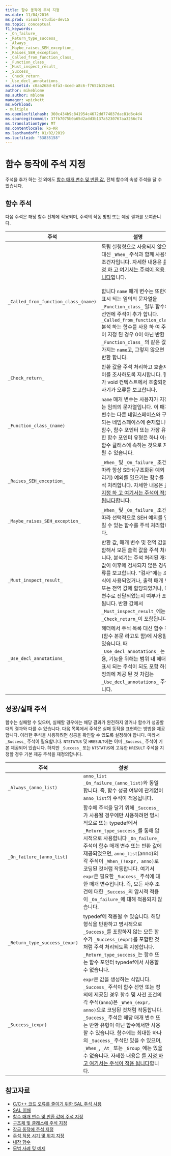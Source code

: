 ```yaml
---
title: 함수 동작에 주석 지정
ms.date: 11/04/2016
ms.prod: visual-studio-dev15
ms.topic: conceptual
f1_keywords:
- _On_failure_
- _Return_type_success_
- _Always_
- _Maybe_raises_SEH_exception_
- _Raises_SEH_exception_
- _Called_from_function_class_
- _Function_class_
- _Must_inspect_result_
- _Success_
- _Check_return_
- _Use_decl_annotations_
ms.assetid: c0aa268d-6fa3-4ced-a8c6-f7652b152e61
author: mikeblome
ms.author: mblome
manager: wpickett
ms.workload:
- multiple
ms.openlocfilehash: 360c434b9c841954c4672dd774037dac81d6c4d4
ms.sourcegitcommit: 37fb7075b0a65d2add3b137a5230767aa3266c74
ms.translationtype: MT
ms.contentlocale: ko-KR
ms.lasthandoff: 01/02/2019
ms.locfileid: "53835158"
---
```

# <a name="annotating-function-behavior"></a>함수 동작에 주석 지정
주석을 추가 하는 것 외에도 [함수 매개 변수 및 반환 값](../code-quality/annotating-function-parameters-and-return-values.md), 전체 함수의 속성 주석을 달 수 있습니다.

## <a name="function-annotations"></a>함수 주석
 다음 주석은 해당 함수 전체에 적용되며, 주석의 작동 방법 또는 예상 결과를 보여줍니다.

|주석|설명|
|----------------|-----------------|
|`_Called_from_function_class_(name)`|독립 실행형으로 사용되지 않으며, 대신 `_When_` 주석과 함께 사용되는 조건자입니다. 자세한 내용은 [를 지정 하 고 여기서는 주석이 적용 됩니다](../code-quality/specifying-when-and-where-an-annotation-applies.md)합니다.<br /><br /> 합니다 `name` 매개 변수는 또한에 표시 되는 임의의 문자열을 `_Function_class_` 일부 함수의 선언에 주석이 추가 합니다.  `_Called_from_function_class_` 분석 하는 함수를 사용 하 여 주석이 지정 된 경우 0이 아닌 반환 `_Function_class_` 의 같은 값을 가지는 `name`고, 그렇지 않으면 0을 반환 합니다.|
|`_Check_return_`|반환 값을 주석 처리하고 호출자가 이를 조사하도록 지시합니다. 함수가 void 컨텍스트에서 호출되면 검사기가 오류를 보고합니다.|
|`_Function_class_(name)`|`name` 매개 변수는 사용자가 지정하는 임의의 문자열입니다.  이 매개 변수는 다른 네임스페이스와 구분되는 네임스페이스에 존재합니다. 함수, 함수 포인터 또는 가장 유용한 함수 포인터 유형은 하나 이상의 함수 클래스에 속하는 것으로 지정될 수 있습니다.|
|`_Raises_SEH_exception_`|`_When_` 및 `_On_failure_` 조건에 따라 항상 SEH(구조화된 예외 처리기) 예외를 일으키는 함수를 주석 처리합니다. 자세한 내용은 [를 지정 하 고 여기서는 주석이 적용 됩니다](../code-quality/specifying-when-and-where-an-annotation-applies.md)합니다.|
|`_Maybe_raises_SEH_exception_`|`_When_` 및 `_On_failure_` 조건에 따라 선택적으로 SEH 예외를 일으킬 수 있는 함수를 주석 처리합니다.|
|`_Must_inspect_result_`|반환 값, 매개 변수 및 전역 값을 포함해서 모든 출력 값을 주석 처리합니다.  분석기는 주석 처리된 개체의 값이 이후에 검사되지 않은 경우 오류를 보고합니다. "검사"에는 조건 식에 사용되었거나, 출력 매개 변수 또는 전역 값에 할당되었거나, 매개 변수로 전달되었는지 여부가 포함됩니다.  반환 값에서 `_Must_inspect_result_`에는 `_Check_return_`이 포함됩니다.|
|`_Use_decl_annotations_`|헤더에서 주석 목록 대신 함수 정의 (함수 본문 라고도 함)에 사용할 수 있습니다.  때 `_Use_decl_annotations_` 는 사용, 기능을 위해는 범위 내 헤더에 표시 되는 주석이 되도 포함 하는 정의에 제공 된 것 처럼는 `_Use_decl_annotations_` 주석입니다.|

## <a name="successfailure-annotations"></a>성공/실패 주석
 함수는 실패할 수 있으며, 실패할 경우에는 해당 결과가 완전하지 않거나 함수가 성공할 때의 결과와 다를 수 있습니다.  다음 목록에서 주석은 실패 동작을 표현하는 방법을 제공합니다.  이러한 주석을 사용하려면 성공을 확인할 수 있도록 설정해야 합니다. 따라서 `_Success_` 주석이 필요합니다.  `NTSTATUS` 및 `HRESULT`에는 이미 `_Success_` 주석이 기본 제공되어 있습니다. 하지만 `_Success_` 또는 `NTSTATUS`에 고유한 `HRESULT` 주석을 지정할 경우 기본 제공 주석을 재정의합니다.

|주석|설명|
|----------------|-----------------|
|`_Always_(anno_list)`|`anno_list _On_failure_(anno_list)`와 동일합니다. 즉, 함수 성공 여부에 관계없이 `anno_list`의 주석이 적용됩니다.|
|`_On_failure_(anno_list)`|함수에 주석을 달기 위해 `_Success_`가 사용될 경우에만 사용하려면 명시적으로 또는 typedef에서 `_Return_type_success_`를 통해 암시적으로 사용합니다 `_On_failure_` 주석이 함수 매개 변수 또는 반환 값에 제공되었으면, `anno_list`(anno)의 각 주석이 `_When_(!expr, anno)`로 코딩된 것처럼 작동합니다. 여기서 `expr`은 필요한 `_Success_` 주석에 대한 매개 변수입니다. 즉, 모든 사후 조건에 대한 `_Success_`의 암시적 적용이 `_On_failure_`에 대해 적용되지 않습니다.|
|`_Return_type_success_(expr)`|typedef에 적용될 수 있습니다. 해당 형식을 반환하고 명시적으로 `_Success_`를 포함하지 않는 모든 함수가 `_Success_(expr)`를 포함한 것처럼 주석 처리되도록 지정합니다. `_Return_type_success_`는 함수 또는 함수 포인터 typedef에서 사용할 수 없습니다.|
|`_Success_(expr)`|`expr`은 값을 생성하는 식입니다. `_Success_` 주석이 함수 선언 또는 정의에 제공된 경우 함수 및 사전 조건의 각 주석(`anno`)은 `_When_(expr, anno)`으로 코딩된 것처럼 작동합니다. `_Success_` 주석은 해당 매개 변수 또는 반환 유형이 아닌 함수에서만 사용할 수 있습니다. 함수에는 최대한 하나의 `_Success_` 주석만 있을 수 있으며, `_When_`, `_At_` 또는 `_Group_`에는 있을 수 없습니다. 자세한 내용은 [를 지정 하 고 여기서는 주석이 적용 됩니다](../code-quality/specifying-when-and-where-an-annotation-applies.md)합니다.|

## <a name="see-also"></a>참고자료

- [C/C++ 코드 오류를 줄이기 위한 SAL 주석 사용](../code-quality/using-sal-annotations-to-reduce-c-cpp-code-defects.md)
- [SAL 이해](../code-quality/understanding-sal.md)
- [함수 매개 변수 및 반환 값에 주석 지정](../code-quality/annotating-function-parameters-and-return-values.md)
- [구조체 및 클래스에 주석 지정](../code-quality/annotating-structs-and-classes.md)
- [잠금 동작에 주석 지정](../code-quality/annotating-locking-behavior.md)
- [주석 적용 시기 및 위치 지정](../code-quality/specifying-when-and-where-an-annotation-applies.md)
- [내장 함수](../code-quality/intrinsic-functions.md)
- [모범 사례 및 예제](../code-quality/best-practices-and-examples-sal.md)